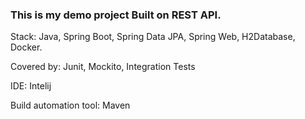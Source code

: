 ### This is my demo project Built on REST API. 

Stack: Java, Spring Boot, Spring Data JPA, Spring Web, H2Database, Docker. 

Covered by: Junit, Mockito, Integration Tests

IDE: Intelij

Build automation tool: Maven
